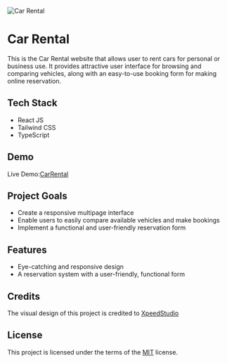 ![Car Rental](https://github.com/KarolKotomski/Car-Rental/assets/137051383/cd4c7eb5-5e00-4d81-860c-5e423a24cbe2)

# Car Rental

This is the Car Rental website that allows user to rent cars for personal or business use. It provides attractive user interface for browsing and comparing vehicles, along with an easy-to-use booking form for making online reservation. 

## Tech Stack

- React JS
- Tailwind CSS
- TypeScript

## Demo

Live Demo:[CarRental](https://car-rental-kk.vercel.app/)

## Project Goals

- Create a responsive multipage interface
- Enable users to easily compare available vehicles and make bookings
- Implement a functional and user-friendly reservation form

## Features

- Eye-catching and responsive design
- A reservation system with a user-friendly, functional form

## Credits

The visual design of this project is credited to [XpeedStudio](https://xpeedstudio.com/)

## License

This project is licensed under the terms of the [MIT](https://choosealicense.com/licenses/mit/) license.
